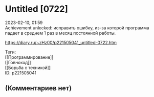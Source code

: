 Untitled [0722]
===============

  
2023-02-10, 01:59  
 Achievement unlocked: исправить ошибку, из-за которой программа падает в среднем 1 раз в месяц постоянной работы.   
  
<https://diary.ru/~zHz00/p221505041_untitled-0722.htm>  
  
Теги:  
[[Программирование]]  
[[Говнокод]]  
[[Борьба с техникой]]  
ID: p221505041  


(Комментариев нет)
------------------
